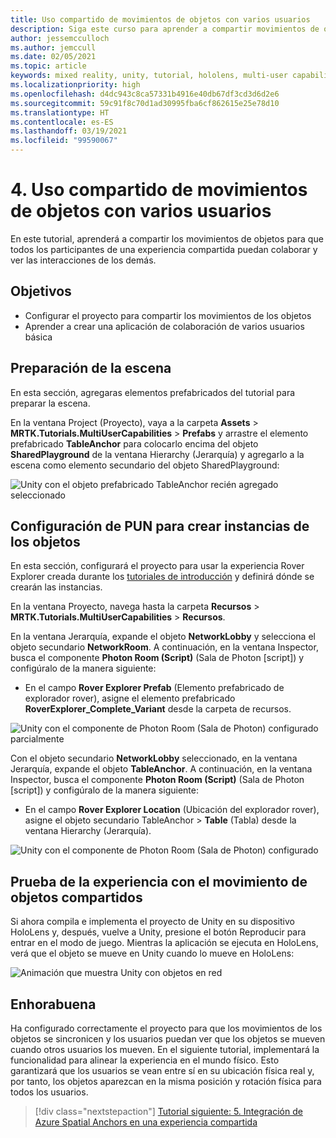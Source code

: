 ```yaml
---
title: Uso compartido de movimientos de objetos con varios usuarios
description: Siga este curso para aprender a compartir movimientos de objetos con varios usuarios en una aplicación de HoloLens 2.
author: jessemcculloch
ms.author: jemccull
ms.date: 02/05/2021
ms.topic: article
keywords: mixed reality, unity, tutorial, hololens, multi-user capabilities, Photon, MRTK, mixed reality toolkit, UWP, Azure spatial anchors
ms.localizationpriority: high
ms.openlocfilehash: d4dc943c8ca57331b4916e40db67df3cd3d6d2e6
ms.sourcegitcommit: 59c91f8c70d1ad30995fba6cf862615e25e78d10
ms.translationtype: HT
ms.contentlocale: es-ES
ms.lasthandoff: 03/19/2021
ms.locfileid: "99590067"
---
```

# <a name="4-sharing-object-movements-with-multiple-users"></a>4. Uso compartido de movimientos de objetos con varios usuarios

En este tutorial, aprenderá a compartir los movimientos de objetos para que todos los participantes de una experiencia compartida puedan colaborar y ver las interacciones de los demás.

## <a name="objectives"></a>Objetivos

* Configurar el proyecto para compartir los movimientos de los objetos
* Aprender a crear una aplicación de colaboración de varios usuarios básica

## <a name="preparing-the-scene"></a>Preparación de la escena

En esta sección, agregaras elementos prefabricados del tutorial para preparar la escena.

En la ventana Project (Proyecto), vaya a la carpeta **Assets** > **MRTK.Tutorials.MultiUserCapabilities** > **Prefabs** y arrastre el elemento prefabricado **TableAnchor** para colocarlo encima del objeto **SharedPlayground** de la ventana Hierarchy (Jerarquía) y agregarlo a la escena como elemento secundario del objeto SharedPlayground:

![Unity con el objeto prefabricado TableAnchor recién agregado seleccionado](images/mr-learning-sharing/sharing-04-section1-step1-1.png)

## <a name="configuring-pun-to-instantiate-the-objects"></a>Configuración de PUN para crear instancias de los objetos

En esta sección, configurará el proyecto para usar la experiencia Rover Explorer creada durante los [tutoriales de introducción](mr-learning-base-01.md) y definirá dónde se crearán las instancias.

En la ventana Proyecto, navega hasta la carpeta **Recursos** > **MRTK.Tutorials.MultiUserCapabilities** > **Recursos**.

En la ventana Jerarquía, expande el objeto **NetworkLobby** y selecciona el objeto secundario **NetworkRoom**. A continuación, en la ventana Inspector, busca el componente **Photon Room (Script)** (Sala de Photon [script]) y configúralo de la manera siguiente:

* En el campo **Rover Explorer Prefab** (Elemento prefabricado de explorador rover), asigne el elemento prefabricado **RoverExplorer_Complete_Variant** desde la carpeta de recursos.

![Unity con el componente de Photon Room (Sala de Photon) configurado parcialmente](images/mr-learning-sharing/sharing-04-section2-step1-1.png)

Con el objeto secundario **NetworkLobby** seleccionado, en la ventana Jerarquía, expande el objeto **TableAnchor**. A continuación, en la ventana Inspector, busca el componente **Photon Room (Script)** (Sala de Photon [script]) y configúralo de la manera siguiente:

* En el campo **Rover Explorer Location** (Ubicación del explorador rover), asigne el objeto secundario TableAnchor > **Table** (Tabla) desde la ventana Hierarchy (Jerarquía).

![Unity con el componente de Photon Room (Sala de Photon) configurado](images/mr-learning-sharing/sharing-04-section2-step1-2.png)

## <a name="trying-the-experience-with-shared-object-movement"></a>Prueba de la experiencia con el movimiento de objetos compartidos

Si ahora compila e implementa el proyecto de Unity en su dispositivo HoloLens y, después, vuelve a Unity, presione el botón Reproducir para entrar en el modo de juego. Mientras la aplicación se ejecuta en HoloLens, verá que el objeto se mueve en Unity cuando lo mueve en HoloLens:

![Animación que muestra Unity con objetos en red](images/mr-learning-sharing/sharing-04-section3-step1-1.gif)

## <a name="congratulations"></a>Enhorabuena

Ha configurado correctamente el proyecto para que los movimientos de los objetos se sincronicen y los usuarios puedan ver que los objetos se mueven cuando otros usuarios los mueven. En el siguiente tutorial, implementará la funcionalidad para alinear la experiencia en el mundo físico. Esto garantizará que los usuarios se vean entre sí en su ubicación física real y, por tanto, los objetos aparezcan en la misma posición y rotación física para todos los usuarios.

> [!div class="nextstepaction"]
> [Tutorial siguiente: 5. Integración de Azure Spatial Anchors en una experiencia compartida](mr-learning-sharing-05.md)
